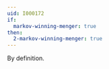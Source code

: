 ```yaml
---
uid: I000172
if:
  markov-winning-menger: true
then:
  2-markov-winning-menger: true
---
```

By definition.

